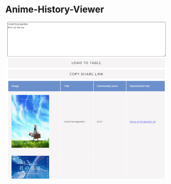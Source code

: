 # Anime-History-Viewer
<img src="https://github.com/SegoCode/Anime-History-Viewer/blob/main/media/demo.png">
